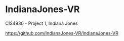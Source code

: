 # IndianaJones-VR
CIS4930 - Project 1, Indiana Jones

https://github.com/IndianaJones-VR/IndianaJones-VR
